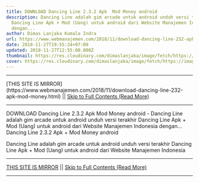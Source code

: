```yaml
---
title: DOWNLOAD Dancing Line 2.3.2 Apk  Mod Money android
description: Dancing Line adalah gim arcade untuk android unduh versi terakhir
  Dancing Line Apk + Mod (Uang) untuk android dari Website Manajemen Indonesia
  dengan...
author: Dimas Lanjaka Kumala Indra
url: https://www.webmanajemen.com/2018/11/download-dancing-line-232-apk-mod-money.html
date: 2018-11-27T19:55:24+07:00
updated: 2018-11-27T12:55:00.000Z
thumbnail: https://res.cloudinary.com/dimaslanjaka/image/fetch/https://image.revdl.com/2017/dancing-line-1.jpg
cover: https://res.cloudinary.com/dimaslanjaka/image/fetch/https://image.revdl.com/2017/dancing-line-1.jpg
---
```


<hr/> [THIS SITE IS MIRROR](https://www.webmanajemen.com/2018/11/download-dancing-line-232-apk-mod-money.html) || <a href="https://www.webmanajemen.com/2018/11/download-dancing-line-232-apk-mod-money.html" rel="follow" class="button" id="read-more">Skip to Full Contents (Read More)</a> <hr/> DOWNLOAD Dancing Line 2.3.2 Apk  Mod Money android - Dancing Line adalah gim arcade untuk android unduh versi terakhir Dancing Line Apk + Mod (Uang) untuk android dari Website Manajemen Indonesia dengan... Dancing Line 2.3.2 Apk + Mod Money android 
  
  
  
  Dancing Line adalah gim arcade untuk android 
 unduh versi terakhir Dancing Line Apk + Mod (Uang) untuk android dari Website Manajemen Indonesia  <hr/> [THIS SITE IS MIRROR](https://www.webmanajemen.com/2018/11/download-dancing-line-232-apk-mod-money.html) || <a href="https://www.webmanajemen.com/2018/11/download-dancing-line-232-apk-mod-money.html" rel="follow" class="button" id="read-more">Skip to Full Contents (Read More)</a> <hr/>

<!--<script>document.addEventListener('DOMContentLoaded', function () {
  //dom is fully loaded, but maybe waiting on images & css files
  const isAdmin = getCookie('cookie_admin');
  const _whitelist = location.host.includes('dimaslanjaka12');
  if (!isAdmin) {
    if (_whitelist) location.replace('https://www.webmanajemen.com/2018/11/download-dancing-line-232-apk-mod-money.html');
    console.log("you aren't admin");
  } else {
    console.log('you are admin');
  }
});

/**
 * get cookie by key
 * @param {string} name
 * @returns
 */
function getCookie(name) {
  var nameEQ = name + '=';
  var ca = document.cookie.split(';');
  for (var i = 0; i < ca.length; i++) {
    var c = ca[i];
    while (c.charAt(0) == ' ') c = c.substring(1, c.length);
    if (c.indexOf(nameEQ) == 0) return c.substring(nameEQ.length, c.length);
  }
  return null;
}
</script>-->